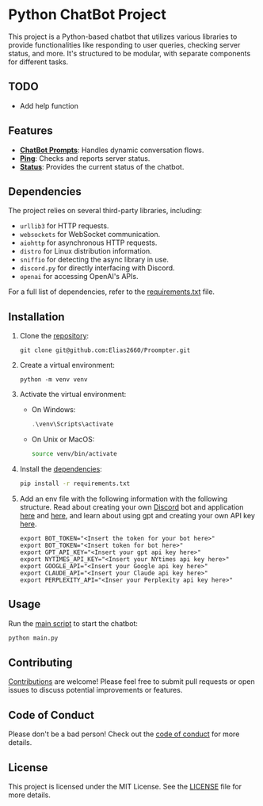 # Python ChatBot Project

This project is a Python-based chatbot that utilizes various libraries to provide functionalities like responding to user queries, checking server status, and more. It's structured to be modular, with separate components for different tasks.

## TODO

- Add help function


## Features

- **[ChatBot Prompts](cogs/ChatBotPrompts.py)**: Handles dynamic conversation flows.
- **[Ping](cogs/Ping.py)**: Checks and reports server status.
- **[Status](cogs/Status.py)**: Provides the current status of the chatbot.

## Dependencies

The project relies on several third-party libraries, including:

- `urllib3` for HTTP requests.
- `websockets` for WebSocket communication.
- `aiohttp` for asynchronous HTTP requests.
- `distro` for Linux distribution information.
- `sniffio` for detecting the async library in use.
- `discord.py` for directly interfacing with Discord.
- `openai` for accessing OpenAI's APIs.

For a full list of dependencies, refer to the [requirements.txt](requirements.txt) file.

## Installation

1. Clone the [repository](https://github.com/Elias2660/Proompter):

   ```shell
   git clone git@github.com:Elias2660/Proompter.git
   ```

2. Create a virtual environment:

   ```shell
   python -m venv venv
   ```

3. Activate the virtual environment:

   - On Windows:

     ```powershell
     .\venv\Scripts\activate
     ```

   - On Unix or MacOS:

     ```sh
     source venv/bin/activate
     ```

4. Install the [dependencies](requirements.txt):

   ```sh
   pip install -r requirements.txt
   ```

5. Add an env file with the following information with the following structure. Read about creating your own [Discord](https://discord.com/) bot and application [here](https://www.geeksforgeeks.org/discord-bot-in-python/) and [here](https://realpython.com/how-to-make-a-discord-bot-python/), and learn about using gpt and creating your own API key [here](https://platform.openai.com/docs/overview).

   ```env
   export BOT_TOKEN="<Insert the token for your bot here>"
   export BOT_TOKEN="<Insert token for bot here>"
   export GPT_API_KEY="<Insert your gpt api key here>"
   export NYTIMES_API_KEY="<Insert your NYtimes api key here>"
   export GOOGLE_API="<Insert your Google api key here>"
   export CLAUDE_API="<Insert your Claude api key here>"
   export PERPLEXITY_API="<Inser your Perplexity api key here>"
   ```

## Usage

Run the [main script](main.py) to start the chatbot:

```sh
python main.py
```

## Contributing

[Contributions](CONTRIBUTING.md) are welcome! Please feel free to submit pull requests or open issues to discuss potential improvements or features.

## Code of Conduct

Please don't be a bad person! Check out the [code of conduct](CODE_OF_CONDUCT.md) for more details.

## License

This project is licensed under the MIT License. See the [LICENSE](LICENSE) file for more details.
